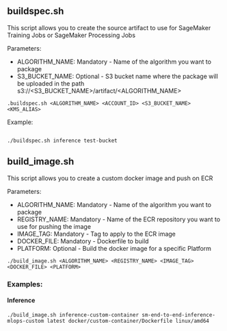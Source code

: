 ## buildspec.sh

This script allows you to create the source artifact to use for SageMaker Training Jobs or SageMaker Processing Jobs

Parameters:
* ALGORITHM_NAME: Mandatory - Name of the algorithm you want to package
* S3_BUCKET_NAME: Optional - S3 bucket name where the package will be uploaded in the path s3://<S3_BUCKET_NAME>/artifact/<ALGORITHM_NAME>

```
.buildspec.sh <ALGORITHM_NAME> <ACCOUNT_ID> <S3_BUCKET_NAME> <KMS_ALIAS>
```

Example:

```

./buildspec.sh inference test-bucket
```

## build_image.sh

This script allows you to create a custom docker image and push on ECR

Parameters:
* ALGORITHM_NAME: Mandatory - Name of the algorithm you want to package
* REGISTRY_NAME: Mandatory - Name of the ECR repository you want to use for pushing the image
* IMAGE_TAG: Mandatory - Tag to apply to the ECR image
* DOCKER_FILE: Mandatory - Dockerfile to build
* PLATFORM: Optional - Build the docker image for a specific Platform

```
./build_image.sh <ALGORITHM_NAME> <REGISTRY_NAME> <IMAGE_TAG> <DOCKER_FILE> <PLATFORM>
```

### Examples:

#### Inference

```
./build_image.sh inference-custom-container sm-end-to-end-inference-mlops-custom latest docker/custom-container/Dockerfile linux/amd64
```